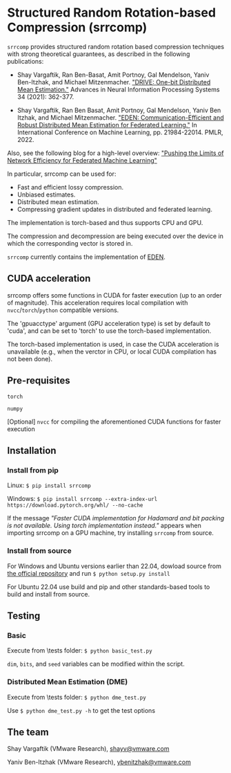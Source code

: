 # Structured Random Rotation-based Compression (srrcomp)

`srrcomp` provides structured random rotation based compression techniques with strong theoretical guarantees, as described in the following publications:

- Shay Vargaftik, Ran Ben-Basat, Amit Portnoy, Gal Mendelson, Yaniv Ben-Itzhak, and Michael Mitzenmacher. ["DRIVE: One-bit Distributed Mean Estimation."](https://proceedings.neurips.cc/paper/2021/hash/0397758f8990c1b41b81b43ac389ab9f-Abstract.html) Advances in Neural Information Processing Systems 34 (2021): 362-377.

- Shay Vargaftik, Ran Ben Basat, Amit Portnoy, Gal Mendelson, Yaniv Ben Itzhak, and Michael Mitzenmacher. ["EDEN: Communication-Efficient and Robust Distributed Mean Estimation for Federated Learning."](https://proceedings.mlr.press/v162/vargaftik22a.html) In International Conference on Machine Learning, pp. 21984-22014. PMLR, 2022.

Also, see the following blog for a high-level overview: 
["Pushing the Limits of Network Efficiency for Federated Machine Learning"](https://octo.vmware.com/pushing-the-limits-of-network-efficiency-for-federated-learning/)

In particular, srrcomp can be used for: 

- Fast and efficient lossy compression.
- Unbiased estimates.
- Distributed mean estimation.
- Compressing gradient updates in distributed and federated learning.

The implementation is torch-based and thus supports CPU and GPU.

The compression and decompression are being executed over the device in which the corresponding vector is stored in.

`srrcomp` currently contains the implementation of [EDEN](https://proceedings.mlr.press/v162/vargaftik22a.html).

## CUDA acceleration

srrcomp offers some functions in CUDA for faster execution (up to an order of magnitude). This acceleration requires local compilation with `nvcc`/`torch`/`python` compatible versions. 

The 'gpuacctype' argument (GPU acceleration type) is set by default to 'cuda', and can be set to 'torch' to use the torch-based implementation. 

The torch-based implementation is used, in case the CUDA acceleration is unavailable (e.g., when the verctor in CPU, or local CUDA compilation has not been done). 

## Pre-requisites

`torch` 

`numpy`

[Optional] `nvcc` for compiling the aforementioned CUDA functions for faster execution


## Installation

### Install from pip

Linux: `$ pip install srrcomp`

Windows: `$ pip install srrcomp --extra-index-url https://download.pytorch.org/whl/ --no-cache`

If the message *"Faster CUDA implementation for Hadamard and bit packing is not available. Using torch implementation instead."* appears when importing srrcomp on a GPU machine, try installing `srrcomp` from source.

### Install from source

For Windows and Ubuntu versions earlier than 22.04, dowload source from [the official repository](https://github.com/shayvar/structured-random-rotation-based-compression) and run `$ python setup.py install`

For Ubuntu 22.04 use build and pip and other standards-based tools to build and install from source.

## Testing

### Basic

Execute from \tests folder:
`$ python basic_test.py`

`dim`, `bits`, and `seed` variables can be modified within the script.


### Distributed Mean Estimation (DME)

Execute from \tests folder:
`$ python dme_test.py`

Use `$ python dme_test.py -h` to get the test options 

## The team

Shay Vargaftik (VMware Research), shayv@vmware.com

Yaniv Ben-Itzhak (VMware Research), ybenitzhak@vmware.com
